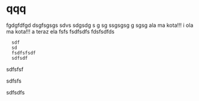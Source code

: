# qqq
fgdgfdfgd
dsgfsgsgs
      sdvs
      sdgsdg
      s
      g
      sg
      ssgsgsg
      g
      sgsg
      ala ma kota!!!
      i ola ma kota!!!
      a teraz ela
      fsfs
      fsdfsdfs
      fdsfsdfds


      sdf
      sd
      fsdfsfsdf
      sdfsdf


sdfsfsf

sdfsfs

sdfsdfs